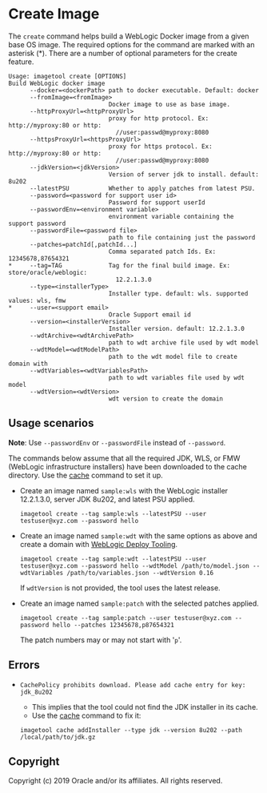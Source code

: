 # Create Image

The `create` command helps build a WebLogic Docker image from a given base OS image. The required options for the command
are marked with an asterisk (*). There are a number of optional parameters for the create feature.

```
Usage: imagetool create [OPTIONS]
Build WebLogic docker image
      --docker=<dockerPath> path to docker executable. Default: docker
      --fromImage=<fromImage>
                            Docker image to use as base image.
      --httpProxyUrl=<httpProxyUrl>
                            proxy for http protocol. Ex: http://myproxy:80 or http:
                              //user:passwd@myproxy:8080
      --httpsProxyUrl=<httpsProxyUrl>
                            proxy for https protocol. Ex: http://myproxy:80 or http:
                              //user:passwd@myproxy:8080
      --jdkVersion=<jdkVersion>
                            Version of server jdk to install. default: 8u202
      --latestPSU           Whether to apply patches from latest PSU.
      --password=<password for support user id>
                            Password for support userId
      --passwordEnv=<environment variable>
                            environment variable containing the support password
      --passwordFile=<password file>
                            path to file containing just the password
      --patches=patchId[,patchId...]
                            Comma separated patch Ids. Ex: 12345678,87654321
*     --tag=TAG             Tag for the final build image. Ex: store/oracle/weblogic:
                              12.2.1.3.0
      --type=<installerType>
                            Installer type. default: wls. supported values: wls, fmw
*     --user=<support email>
                            Oracle Support email id
      --version=<installerVersion>
                            Installer version. default: 12.2.1.3.0
      --wdtArchive=<wdtArchivePath>
                            path to wdt archive file used by wdt model
      --wdtModel=<wdtModelPath>
                            path to the wdt model file to create domain with
      --wdtVariables=<wdtVariablesPath>
                            path to wdt variables file used by wdt model
      --wdtVersion=<wdtVersion>
                            wdt version to create the domain
```

## Usage scenarios

**Note**: Use `--passwordEnv` or `--passwordFile` instead of `--password`.

The commands below assume that all the required JDK, WLS, or FMW (WebLogic infrastructure installers) have been downloaded
 to the cache directory. Use the [cache](cache.md) command to set it up.

- Create an image named `sample:wls` with the WebLogic installer 12.2.1.3.0, server JDK 8u202, and latest PSU applied.
    ```
    imagetool create --tag sample:wls --latestPSU --user testuser@xyz.com --password hello
    ```

- Create an image named `sample:wdt` with the same options as above and create a domain with [WebLogic Deploy Tooling](https://github.com/oracle/weblogic-deploy-tooling).
    ```
    imagetool create --tag sample:wdt --latestPSU --user testuser@xyz.com --password hello --wdtModel /path/to/model.json --wdtVariables /path/to/variables.json --wdtVersion 0.16
    ```
    If `wdtVersion` is not provided, the tool uses the latest release.

- Create an image named `sample:patch` with the selected patches applied.
    ```
    imagetool create --tag sample:patch --user testuser@xyz.com --password hello --patches 12345678,p87654321
    ```
    The patch numbers may or may not start with '`p`'.

## Errors

- `CachePolicy prohibits download. Please add cache entry for key: jdk_8u202`

   - This implies that the tool could not find the JDK installer in its cache.
   - Use the [cache](cache.md) command to fix it:
    ```
    imagetool cache addInstaller --type jdk --version 8u202 --path /local/path/to/jdk.gz
    ```
## Copyright
Copyright (c) 2019 Oracle and/or its affiliates. All rights reserved.
